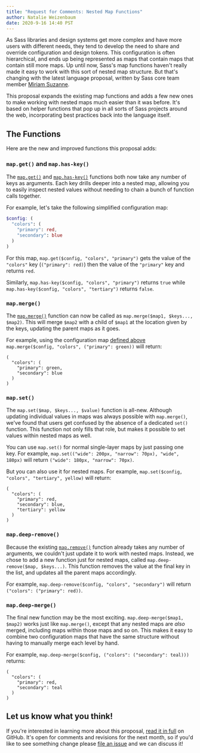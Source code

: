 ```yaml
---
title: "Request for Comments: Nested Map Functions"
author: Natalie Weizenbaum
date: 2020-9-16 14:40 PST
---
```


As Sass libraries and design systems get more complex and have more users with different needs, they tend to develop the need to share and override configuration and design tokens. This configuration is often hierarchical, and ends up being represented as maps that contain maps that contain still more maps. Up until now, Sass's map functions haven't really made it easy to work with this sort of nested map structure. But that's changing with the latest language proposal, written by Sass core team member [Miriam Suzanne].

[Miriam Suzanne]: https://www.miriamsuzanne.com/

This proposal expands the existing map functions and adds a few new ones to make working with nested maps much easier than it was before. It's based on helper functions that pop up in all sorts of Sass projects around the web, incorporating best practices back into the language itself.

## The Functions

Here are the new and improved functions this proposal adds:

### `map.get()` and `map.has-key()`

The [`map.get()`] and [`map.has-key()`] functions both now take any number of keys as arguments. Each key drills deeper into a nested map, allowing you to easily inspect nested values without needing to chain a bunch of function calls together.

[`map.get()`]: https://sass-lang.com/documentation/modules/map#get
[`map.has-key()`]: https://sass-lang.com/documentation/modules/map#has-key

For example, let's take the following simplified configuration map:

```scss
$config: (
  "colors": (
    "primary": red,
    "secondary": blue
  )
)
```

For this map, `map.get($config, "colors", "primary")` gets the value of the `"colors"` key (`("primary": red)`) then the value of the `"primary"` key and returns `red`.

Similarly, `map.has-key($config, "colors", "primary")` returns `true` while `map.has-key($config, "colors", "tertiary")` returns `false`.

### `map.merge()`

The [`map.merge()`] function can now be called as `map.merge($map1, $keys..., $map2)`. This will merge `$map2` with a child of `$map1` at the location given by the keys, updating the parent maps as it goes.

[`map.merge()`]: https://sass-lang.com/documentation/modules/map#merge

For example, using the configuration map [defined above] `map.merge($config, "colors", ("primary": green))` will return:

[defined above]: #map-get-and-map-has-key

```
(
  "colors": (
    "primary": green,
    "secondary": blue
  )
)
```

### `map.set()`

The `map.set($map, $keys..., $value)` function is all-new. Although updating individual values in maps was always possible with `map.merge()`, we've found that users get confused by the absence of a dedicated `set()` function. This function not only fills that role, but makes it possible to set values within nested maps as well.

You can use `map.set()` for normal single-layer maps by just passing one key. For example, `map.set(("wide": 200px, "narrow": 70px), "wide", 180px)` will return `("wide": 180px, "narrow": 70px)`.

But you can also use it for nested maps. For example, `map.set($config, "colors", "tertiary", yellow)` will return:

```
(
  "colors": (
    "primary": red,
    "secondary": blue,
    "tertiary": yellow
  )
)
```

### `map.deep-remove()`

Because the existing [`map.remove()`] function already takes any number of arguments, we couldn't just update it to work with nested maps. Instead, we chose to add a new function just for nested maps, called `map.deep-remove($map, $keys...)`. This function removes the value at the final key in the list, and updates all the parent maps accordingly.

[`map.remove()`]: https://sass-lang.com/documentation/modules/map#remove

For example, `map.deep-remove($config, "colors", "secondary")` will return `("colors": ("primary": red))`.

### `map.deep-merge()`

The final new function may be the most exciting. `map.deep-merge($map1, $map2)` works just like `map.merge()`, except that any nested maps are *also* merged, including maps within those maps and so on. This makes it easy to combine two configuration maps that have the same structure without having to manually merge each level by hand.

For example, `map.deep-merge($config, ("colors": ("secondary": teal)))` returns:

```
(
  "colors": (
    "primary": red,
    "secondary": teal
  )
)
```

## Let us know what you think!

If you're interested in learning more about this proposal, [read it in full] on GitHub. It's open for comments and revisions for the next month, so if you'd like to see something change please [file an issue] and we can discuss it!

[read it in full]: https://github.com/sass/sass/tree/main/accepted/nested-map-functions.md
[file an issue]: https://github.com/sass/sass/issues/new
